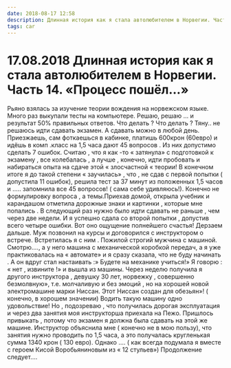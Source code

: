 ```yaml
---
date: 2018-08-17 12:58
description: Длинная история как я стала автолюбителем в Норвегии. Часть 14. «Процесс пошёл...»
tags: car
---
```

# 17.08.2018 Длинная история как я стала автолюбителем в Норвегии. Часть 14. «Процесс пошёл...»

Рьяно  взялась за изучение теории вождения на норвежском языке. Много раз выкупали тесты на компьютере. Решаю, решаю ... и результат 50% правильных ответов. Что делать ? Что делать ? Тяну.. не решаюсь идти сдавать экзамен. А сдавать можно в любой день. Приезжаешь, сам фоткаешься в кабинке, платишь 600крон (60евро) и идёшь в комп .класс  на 1,5 часа дают 45 вопросов . Из них допустимо сделать 7 ошибок. Считаю , что я как -то « затянула» с подготовкой к экзамену , все колебалась , а лучше , конечно, идти пробовать и набираться опыта на сдаче этой « злосчастной « теории!  В конечном итоге я до такой степени « заучилась» , что , не сдав с первой попытки ( допустила 11 ошибок), решила тест за 37 минут из положенных 1,5 часов и ..... запомнила все 45 вопросов! ( сама себе удивляюсь!). Конечно не формулировку вопроса , а темы.Приехав домой, открыла учебник и карандашом отметила дорожные знаки и картинки , которые мне попались . В следующий раз нужно было идти сдавать не раньше , чем через две недели. И я успешно сдала со второй попытки , допустив всего четыре ошибки.  Вот оно ощущение полнейшего счастья!        Дерзаем дальше. Муж позвонил на курсы и договорился с инструктором о встрече. Встретилась я с ним . Пожилой строгий мужчина с машиной. Смотрю...., а у него машина с механической коробкой передач, а я уже практиковалась на « автомате»  и я сразу сказала, что не буду начинать . А он вдруг стал настаивать :» Будете на механике учиться!» Я говорю : « нет , извините !» и вышла из машины.  Через неделю получила я другого инструктора , девушку 30 лет, норвежку , совершенно безмолвную»,  т.е. молчаливую и без эмоций , но на хорошей новой электромашине  марки Ниссан.  Этот Ниссан создан для обезьян»!  ( конечно, в хорошем значении)  Водить такую машину одно удовольствие!  Но , подозреваю , что получилась дорогая эксплуатация и через два занятия моя инструкторша приехала на Пежо. Пришлось привыкать , потому что экзамен я должна была сдавать на этой же машине. Инструктор объяснила мне  ( конечно не в мою пользу), что занятия нужно проводить по 1,5 часа, а это получалась кругленькая сумма 1340 крон  ( 130 евро).   Однако .... ( как всегда подумала я вместе с героем  Кисой Воробьяниновым  из « 12 стульев»)          Продолжение следует....
